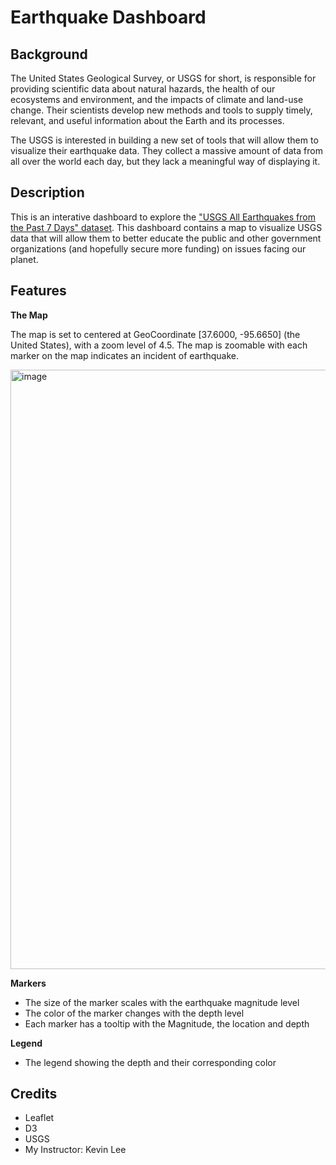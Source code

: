 # Earthquake Dashboard

## Background 
  The United States Geological Survey, or USGS for short, is responsible for providing scientific data about natural hazards, the health of our ecosystems and environment, and the impacts of climate and land-use change. Their scientists develop new methods and tools to supply timely, relevant, and useful information about the Earth and its processes.

  The USGS is interested in building a new set of tools that will allow them to visualize their earthquake data. They collect a massive amount of data from all over the world each day, but they lack a meaningful way of displaying it. 

## Description 
This is an interative dashboard to explore the ["USGS All Earthquakes from the Past 7 Days" dataset](https://earthquake.usgs.gov/earthquakes/feed/v1.0/summary/all_week.geojson). This dashboard contains a map to visualize USGS data that will allow them to better educate the public and other government organizations (and hopefully secure more funding) on issues facing our planet.

## Features
**The Map**

  The map is set to centered at GeoCoordinate [37.6000, -95.6650] (the United States), with a zoom level of 4.5. The map is zoomable with each marker on the map indicates an incident of earthquake.
  
  <img width="959" alt="image" src="https://user-images.githubusercontent.com/120543690/229026806-59a5c463-8957-407b-812c-732f55437c0b.png">

**Markers**

  - The size of the marker scales with the earthquake magnitude level 
  - The color of the marker changes with the depth level
  - Each marker has a tooltip with the Magnitude, the location and depth
  
**Legend**

  - The legend showing the depth and their corresponding color

## Credits
- Leaflet 
- D3
- USGS
- My Instructor: Kevin Lee
